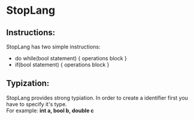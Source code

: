 # StopLang
## Instructions:
StopLang has two simple instructions:
* do while(bool statement) { operations block }
* if(bool statement) { operations block }

## Typization:
StopLang provides strong typiation. In order to create a identifier first you have to specify it's type.  
For example: **int a, bool b, double c**
